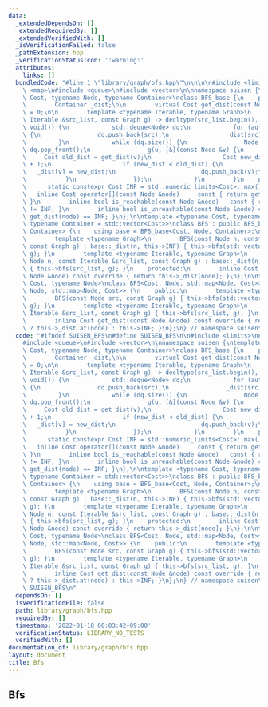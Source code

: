 ```yaml
---
data:
  _extendedDependsOn: []
  _extendedRequiredBy: []
  _extendedVerifiedWith: []
  _isVerificationFailed: false
  _pathExtension: hpp
  _verificationStatusIcon: ':warning:'
  attributes:
    links: []
  bundledCode: "#line 1 \"library/graph/bfs.hpp\"\n\n\n\n#include <limits>\n#include\
    \ <map>\n#include <queue>\n#include <vector>\n\nnamespace suisen {\ntemplate <typename\
    \ Cost, typename Node, typename Container>\nclass BFS_base {\n    protected:\n\
    \        Container _dist;\n\n        virtual Cost get_dist(const Node &node) const\
    \ = 0;\n\n        template <typename Iterable, typename Graph>\n        auto bfs(const\
    \ Iterable &src_list, const Graph g) -> decltype(src_list.begin(), src_list.end(),\
    \ void()) {\n            std::deque<Node> dq;\n            for (auto &src : src_list)\
    \ {\n                dq.push_back(src);\n                _dist[src] = 0;\n   \
    \         }\n            while (dq.size()) {\n                Node u = dq.front();\
    \ dq.pop_front();\n                g(u, [&](const Node &v) {\n               \
    \     Cost old_dist = get_dist(v);\n                    Cost new_dist = get_dist(u)\
    \ + 1;\n                    if (new_dist < old_dist) {\n                     \
    \   _dist[v] = new_dist;\n                        dq.push_back(v);\n         \
    \           }\n                });\n            }\n        }\n    public:\n  \
    \      static constexpr Cost INF = std::numeric_limits<Cost>::max();\n\n     \
    \   inline Cost operator[](const Node &node)     const { return get_dist(node);\
    \ }\n        inline bool is_reachable(const Node &node)   const { return get_dist(node)\
    \ != INF; }\n        inline bool is_unreachable(const Node &node) const { return\
    \ get_dist(node) == INF; }\n};\n\ntemplate <typename Cost, typename Node = int,\
    \ typename Container = std::vector<Cost>>\nclass BFS : public BFS_base<Cost, Node,\
    \ Container> {\n    using base = BFS_base<Cost, Node, Container>;\n    public:\n\
    \        template <typename Graph>\n        BFS(const Node n, const Node src,\
    \ const Graph g) : base::_dist(n, this->INF) { this->bfs(std::vector<Node>{src},\
    \ g); }\n        template <typename Iterable, typename Graph>\n        BFS(const\
    \ Node n, const Iterable &src_list, const Graph g) : base::_dist(n, this->INF)\
    \ { this->bfs(src_list, g); }\n    protected:\n        inline Cost get_dist(const\
    \ Node &node) const override { return this->_dist[node]; }\n};\n\ntemplate <typename\
    \ Cost, typename Node>\nclass BFS<Cost, Node, std::map<Node, Cost>> : public BFS_base<Cost,\
    \ Node, std::map<Node, Cost>> {\n    public:\n        template <typename Graph>\n\
    \        BFS(const Node src, const Graph g) { this->bfs(std::vector<Node>{src},\
    \ g); }\n        template <typename Iterable, typename Graph>\n        BFS(const\
    \ Iterable &src_list, const Graph g) { this->bfs(src_list, g); }\n    protected:\n\
    \        inline Cost get_dist(const Node &node) const override { return this->_dist.count(node)\
    \ ? this->_dist.at(node) : this->INF; }\n};\n} // namespace suisen\n\n\n"
  code: "#ifndef SUISEN_BFS\n#define SUISEN_BFS\n\n#include <limits>\n#include <map>\n\
    #include <queue>\n#include <vector>\n\nnamespace suisen {\ntemplate <typename\
    \ Cost, typename Node, typename Container>\nclass BFS_base {\n    protected:\n\
    \        Container _dist;\n\n        virtual Cost get_dist(const Node &node) const\
    \ = 0;\n\n        template <typename Iterable, typename Graph>\n        auto bfs(const\
    \ Iterable &src_list, const Graph g) -> decltype(src_list.begin(), src_list.end(),\
    \ void()) {\n            std::deque<Node> dq;\n            for (auto &src : src_list)\
    \ {\n                dq.push_back(src);\n                _dist[src] = 0;\n   \
    \         }\n            while (dq.size()) {\n                Node u = dq.front();\
    \ dq.pop_front();\n                g(u, [&](const Node &v) {\n               \
    \     Cost old_dist = get_dist(v);\n                    Cost new_dist = get_dist(u)\
    \ + 1;\n                    if (new_dist < old_dist) {\n                     \
    \   _dist[v] = new_dist;\n                        dq.push_back(v);\n         \
    \           }\n                });\n            }\n        }\n    public:\n  \
    \      static constexpr Cost INF = std::numeric_limits<Cost>::max();\n\n     \
    \   inline Cost operator[](const Node &node)     const { return get_dist(node);\
    \ }\n        inline bool is_reachable(const Node &node)   const { return get_dist(node)\
    \ != INF; }\n        inline bool is_unreachable(const Node &node) const { return\
    \ get_dist(node) == INF; }\n};\n\ntemplate <typename Cost, typename Node = int,\
    \ typename Container = std::vector<Cost>>\nclass BFS : public BFS_base<Cost, Node,\
    \ Container> {\n    using base = BFS_base<Cost, Node, Container>;\n    public:\n\
    \        template <typename Graph>\n        BFS(const Node n, const Node src,\
    \ const Graph g) : base::_dist(n, this->INF) { this->bfs(std::vector<Node>{src},\
    \ g); }\n        template <typename Iterable, typename Graph>\n        BFS(const\
    \ Node n, const Iterable &src_list, const Graph g) : base::_dist(n, this->INF)\
    \ { this->bfs(src_list, g); }\n    protected:\n        inline Cost get_dist(const\
    \ Node &node) const override { return this->_dist[node]; }\n};\n\ntemplate <typename\
    \ Cost, typename Node>\nclass BFS<Cost, Node, std::map<Node, Cost>> : public BFS_base<Cost,\
    \ Node, std::map<Node, Cost>> {\n    public:\n        template <typename Graph>\n\
    \        BFS(const Node src, const Graph g) { this->bfs(std::vector<Node>{src},\
    \ g); }\n        template <typename Iterable, typename Graph>\n        BFS(const\
    \ Iterable &src_list, const Graph g) { this->bfs(src_list, g); }\n    protected:\n\
    \        inline Cost get_dist(const Node &node) const override { return this->_dist.count(node)\
    \ ? this->_dist.at(node) : this->INF; }\n};\n} // namespace suisen\n\n#endif //\
    \ SUISEN_BFS\n"
  dependsOn: []
  isVerificationFile: false
  path: library/graph/bfs.hpp
  requiredBy: []
  timestamp: '2022-01-18 00:03:42+09:00'
  verificationStatus: LIBRARY_NO_TESTS
  verifiedWith: []
documentation_of: library/graph/bfs.hpp
layout: document
title: Bfs
---
```

## Bfs